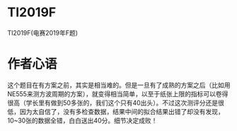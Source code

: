 # TI2019F
TI2019F(电赛2019年F题)
# 作者心语
这个题目在有方案之前，其实是相当难的。但是一旦有了成熟的方案之后（比如用NE555来测方波周期的方案），就变得相当简单，以至于纸张上限的指标可以卷得很高（学长里有做到50多张的，我们这个只有40出头）。不过这次测评分还是很低，因为太自信了，没有多检查数据，结果中间的拟合结果出错了却没有发现，10~30张的数据全错，白白送出40分。细节决定成败！